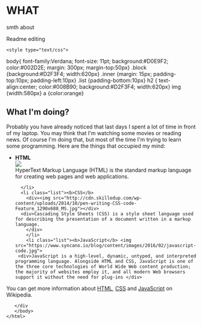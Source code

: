 # WHAT
smth about

Readme editing

 <!doctype html>
  <html>
  <head>
    <title> What I'm doing? </title>
    
    <style type="text/css">
body{  font-family:Verdana;
  font-size: 11pt;
  background:#D0E9F2;
  color:#002D2E;
  margin: 300px;
  margin-top:50px} 
.block {background:#D2F3F4;
  width:620px}
.inner {margin: 15px;
  padding-top:10px;
  padding-left:10px}
.list {padding-bottom:10px}
h2 {  text-align:center;
      color:#008B90;
  background:#D2F3F4;
  width:620px}
img {width:580px}
a {color:orange}
    </style>
      
  </head>
  <body>
    <h2> What I'm doing? </h2>
     <div class="block">
       <div class="inner">Probably you have already noticed that last days I spent a lot of time in front of my laptop. You may think that I'm watching some movies or reading news. Of course I'm doing that, but most of the time I'm trying to learn some programming. Here are the things that occupied my mind:</div>
    <ul class="inner">
      <li class="list"><b>HTML</b>
        <div><img src="http://cdn2.hubspot.net/hub/53/file-385992610-jpg/html-code.jpg"></div>
        <div>HyperText Markup Language (HTML) is the standard markup language for creating web pages and web applications. 
        </div>
  
      </li> 
      <li class="list"><b>CSS</b> 
        <div><img src="http://cdn.skilledup.com/wp-content/uploads/2014/10/pen-writing-CSS-code-Feature_1290x688_MS.jpg"></div>
      <div>Cascading Style Sheets (CSS) is a style sheet language used for describing the presentation of a document written in a markup language. 
        </div>
        </li>
        <li class="list"><b>JavaScript</b> <img src="https://www.syncano.io/blog/content/images/2016/02/javascript-code.jpg">
     <div>JavaScript is a high-level, dynamic, untyped, and interpreted programming language. Alongside HTML and CSS, JavaScript is one of the three core technologies of World Wide Web content production; the majority of websites employ it, and all modern Web browsers support it without the need for plug-ins </div>
</li> 
</ul>
       <div class="inner">You can get more information about <a href="https://en.wikipedia.org/wiki/HTML">HTML</a>, <a href="https://en.wikipedia.org/wiki/Cascading_Style_Sheets">CSS</a> and <a href="https://en.wikipedia.org/wiki/JavaScript">JavaScript</a> on Wikipedia.
         </div>
         
       </div 
       </body>
    </html>
